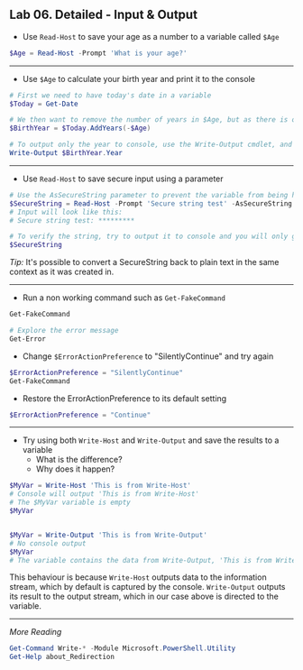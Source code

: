 ## Lab 06. Detailed - Input & Output

- Use `Read-Host` to save your age as a number to a variable called `$Age`

```PowerShell
$Age = Read-Host -Prompt 'What is your age?'
```

---

- Use `$Age` to calculate your birth year and print it to the console

```PowerShell
# First we need to have today's date in a variable
$Today = Get-Date

# We then want to remove the number of years in $Age, but as there is only an AddYears method we can simply combine it with a - to add "-n" years
$BirthYear = $Today.AddYears(-$Age)

# To output only the year to console, use the Write-Output cmdlet, and the Year property
Write-Output $BirthYear.Year
```

---

- Use `Read-Host` to save secure input using a parameter

```PowerShell
# Use the AsSecureString parameter to prevent the variable from being human readable
$SecureString = Read-Host -Prompt 'Secure string test' -AsSecureString
# Input will look like this:
# Secure string test: *********

# To verify the string, try to output it to console and you will only get System.Security.SecureString
$SecureString
```

*Tip:* It's possible to convert a SecureString back to plain text in the same context as it was created in.

---

- Run a non working command such as `Get-FakeCommand`

```PowerShell
Get-FakeCommand

# Explore the error message
Get-Error
```

- Change `$ErrorActionPreference` to "SilentlyContinue" and try again

```PowerShell
$ErrorActionPreference = "SilentlyContinue"
Get-FakeCommand
```

- Restore the ErrorActionPreference to its default setting


```PowerShell
$ErrorActionPreference = "Continue"
```

---

- Try using both `Write-Host` and `Write-Output` and save the results to a variable
    - What is the difference?
    - Why does it happen?

```PowerShell
$MyVar = Write-Host 'This is from Write-Host'
# Console will output 'This is from Write-Host'
# The $MyVar variable is empty
$MyVar


$MyVar = Write-Output 'This is from Write-Output'
# No console output
$MyVar
# The variable contains the data from Write-Output, 'This is from Write-Output'
```

This behaviour is because `Write-Host` outputs data to the information stream, which by default is captured by the console.
`Write-Output` outputs its result to the output stream, which in our case above is directed to the variable.

---

*More Reading*

```PowerShell
Get-Command Write-* -Module Microsoft.PowerShell.Utility
Get-Help about_Redirection
```
